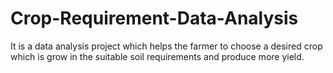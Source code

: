 # Crop-Requirement-Data-Analysis
  It is a data analysis project which helps the farmer to choose a desired crop which is grow in  the suitable soil requirements and produce more yield.
